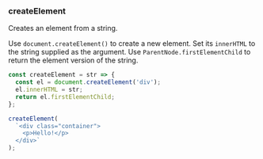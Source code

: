 ### createElement

Creates an element from a string.

Use `document.createElement()` to create a new element. Set its `innerHTML`
to the string supplied as the argument. Use `ParentNode.firstElementChild` to
return the element version of the string.

```js
const createElement = str => {
  const el = document.createElement('div');
  el.innerHTML = str;
  return el.firstElementChild;
};
```

```js
createElement(
  `<div class="container">
    <p>Hello!</p>
  </div>`
);
```
